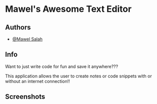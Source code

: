 
# Mawel's Awesome Text Editor



## Authors

- [@Mawel Salah](https://github.com/MSalah2021)


## Info

Want to just write code for fun and save it anywhere???

This application allows the user to create notes or code snippets with 
or without an internet connection!!
## Screenshots
